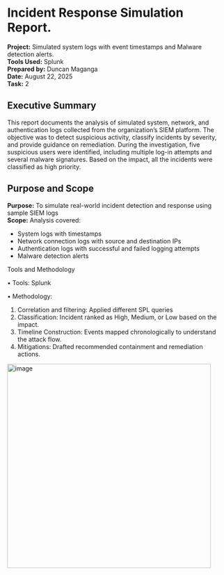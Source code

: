 # Incident Response Simulation Report.

**Project:** Simulated system logs with event timestamps and Malware detection alerts.  
**Tools Used:** Splunk  
**Prepared by:** Duncan Maganga  
**Date:** August 22, 2025  
**Task:** 2  

## Executive Summary

This report documents the analysis of simulated system, network, and authentication logs collected from the organization’s SIEM platform. The objective was to detect suspicious activity, classify incidents by severity, and provide guidance on remediation.
During the investigation, five suspicious users were identified, including multiple log-in attempts and several malware signatures. Based on the impact, all the incidents were classified as high priority.	

## Purpose and Scope

**Purpose:** To simulate real-world incident detection and response using sample SIEM logs  
**Scope:** Analysis covered:  
- System logs with timestamps  
- Network connection logs with source and destination IPs  
- Authentication logs with successful and failed logging attempts  
- Malware detection alerts   


Tools and Methodology

•	Tools: Splunk 


•	Methodology:
1.	Correlation and filtering: Applied different SPL queries
2.	Classification: Incident ranked as High, Medium, or Low based on the impact.
3.	Timeline Construction: Events mapped chronologically to understand the attack flow.
4.	Mitigations: Drafted recommended containment and remediation actions.


<img width="468" height="470" alt="image" src="https://github.com/user-attachments/assets/91a90a6d-e40c-4877-a153-933e41c78549" />
